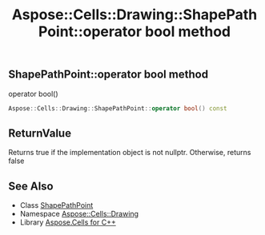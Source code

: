 ﻿---
title: Aspose::Cells::Drawing::ShapePathPoint::operator bool method
linktitle: operator bool
second_title: Aspose.Cells for C++ API Reference
description: 'Aspose::Cells::Drawing::ShapePathPoint::operator bool method. operator bool() in C++.'
type: docs
weight: 400
url: /cpp/aspose.cells.drawing/shapepathpoint/operator_bool/
---
## ShapePathPoint::operator bool method


operator bool()

```cpp
Aspose::Cells::Drawing::ShapePathPoint::operator bool() const
```


## ReturnValue

Returns true if the implementation object is not nullptr. Otherwise, returns false

## See Also

* Class [ShapePathPoint](../)
* Namespace [Aspose::Cells::Drawing](../../)
* Library [Aspose.Cells for C++](../../../)
